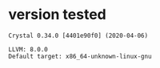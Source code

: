 # version tested
```
Crystal 0.34.0 [4401e90f0] (2020-04-06)

LLVM: 8.0.0
Default target: x86_64-unknown-linux-gnu
```
